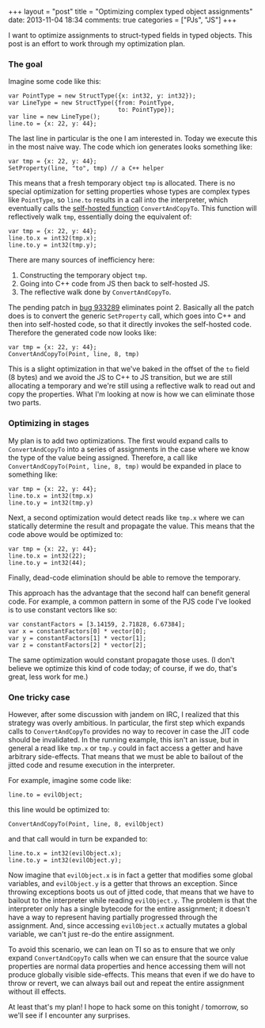 +++
layout = "post"
title = "Optimizing complex typed object assignments"
date: 2013-11-04 18:34
comments: true
categories = ["PJs", "JS"]
+++

I want to optimize assignments to struct-typed fields in typed
objects. This post is an effort to work through my optimization plan.

<!-- more -->

### The goal

Imagine some code like this:

    var PointType = new StructType({x: int32, y: int32});
    var LineType = new StructType({from: PointType,
                                   to: PointType});
    var line = new LineType();
    line.to = {x: 22, y: 44};
    
The last line in particular is the one I am interested in.  Today we
execute this in the most naive way. The code which ion generates looks
something like:

    var tmp = {x: 22, y: 44};
    SetProperty(line, "to", tmp) // a C++ helper

This means that a fresh temporary object `tmp` is allocated. There is
no special optimization for setting properties whose types are complex
types like `PointType`, so `line.to` results in a call into the
interpreter, which eventually calls the [self-hosted function][cct]
`ConvertAndCopyTo`. This function will reflectively walk `tmp`,
essentially doing the equivalent of:

    var tmp = {x: 22, y: 44};
    line.to.x = int32(tmp.x);
    line.to.y = int32(tmp.y);

There are many sources of inefficiency here:

1. Constructing the temporary object `tmp`.
2. Going into C++ code from JS then back to self-hosted JS.
3. The reflective walk done by `ConvertAndCopyTo`.

The pending patch in [bug 933289][933289] eliminates point 2.
Basically all the patch does is to convert the generic `SetProperty`
call, which goes into C++ and then into self-hosted code, so that it
directly invokes the self-hosted code. Therefore the generated code
now looks like:

    var tmp = {x: 22, y: 44};
    ConvertAndCopyTo(Point, line, 8, tmp)

This is a slight optimization in that we've baked in the offset of the
`to` field (8 bytes) and we avoid the JS to C++ to JS transition, but
we are still allocating a temporary and we're still using a reflective
walk to read out and copy the properties. What I'm looking at now is
how we can eliminate those two parts.

### Optimizing in stages

My plan is to add two optimizations. The first would expand calls to
`ConvertAndCopyTo` into a series of assignments in the case where we
know the type of the value being assigned. Therefore, a call like
`ConvertAndCopyTo(Point, line, 8, tmp)` would be expanded in place to
something like:

    var tmp = {x: 22, y: 44};
    line.to.x = int32(tmp.x)
    line.to.y = int32(tmp.y)
    
Next, a second optimization would detect reads like `tmp.x` where
we can statically determine the result and propagate the value. This
means that the code above would be optimized to:

    var tmp = {x: 22, y: 44};
    line.to.x = int32(22);
    line.to.y = int32(44);
    
Finally, dead-code elimination should be able to remove the temporary.

This approach has the advantage that the second half can benefit
general code. For example, a common pattern in some of the PJS code
I've looked is to use constant vectors like so:

    var constantFactors = [3.14159, 2.71828, 6.67384];
    var x = constantFactors[0] * vector[0];
    var y = constantFactors[1] * vector[1];
    var z = constantFactors[2] * vector[2];
    
The same optimization would constant propagate those uses. (I don't
believe we optimize this kind of code today; of course, if we do,
that's great, less work for me.)

### One tricky case

However, after some discussion with jandem on IRC, I realized that
this strategy was overly ambitious. In particular, the first step
which expands calls to `ConvertAndCopyTo` provides no way to recover
in case the JIT code should be invalidated. In the running example,
this isn't an issue, but in general a read like `tmp.x` or `tmp.y`
could in fact access a getter and have arbitrary side-effects. That
means that we must be able to bailout of the jitted code and resume
execution in the interpreter.

For example, imagine some code like:

    line.to = evilObject;
    
this line would be optimized to:

    ConvertAndCopyTo(Point, line, 8, evilObject)
    
and that call would in turn be expanded to:

    line.to.x = int32(evilObject.x);
    line.to.y = int32(evilObject.y);

Now imagine that `evilObject.x` is in fact a getter that modifies some
global variables, and `evilObject.y` is a getter that throws an
exception. Since throwing exceptions boots us out of jitted code, that
means that we have to bailout to the interpreter while reading
`evilObject.y`. The problem is that the interpreter only has a single
bytecode for the entire assignment; it doesn't have a way to represent
having partially progressed through the assignment. And, since
accessing `evilObject.x` actually mutates a global variable, we can't
just re-do the entire assignment.

To avoid this scenario, we can lean on TI so as to ensure that we only
expand `ConvertAndCopyTo` calls when we can ensure that the source
value properties are normal data properties and hence accessing them
will not produce globally visible side-effects. This means that even
if we do have to throw or revert, we can always bail out and repeat
the entire assignment without ill effects.

At least that's my plan! I hope to hack some on this tonight /
tomorrow, so we'll see if I encounter any surprises.

[cct]: http://dxr.mozilla.org/mozilla-central/source/js/src/builtin/TypedObject.js#l349
[933289]: https://bugzilla.mozilla.org/show_bug.cgi?id=933289
